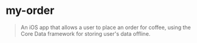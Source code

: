 # my-order
> An iOS app that allows a user to place an order for coffee, using the Core Data framework for storing user's data offline.
